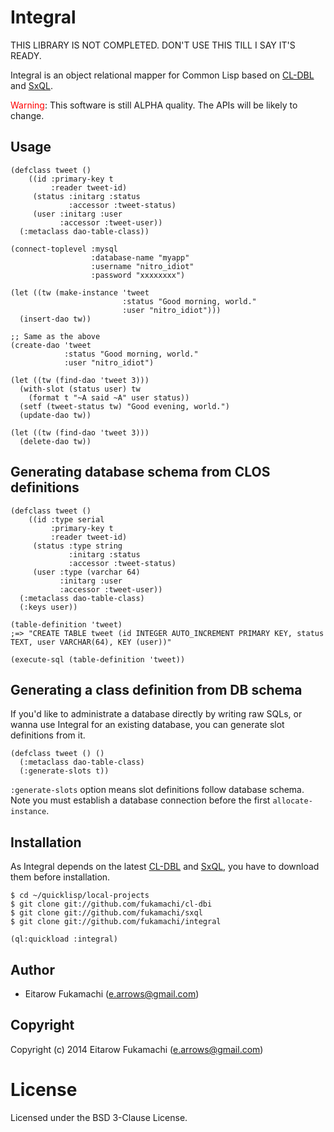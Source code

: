 # Integral

THIS LIBRARY IS NOT COMPLETED. DON'T USE THIS TILL I SAY IT'S READY.

Integral is an object relational mapper for Common Lisp based on [CL-DBL](https://github.com/fukamachi/cl-dbi) and [SxQL](https://github.com/fukamachi/sxql).

<span style="color:red">Warning</span>: This software is still ALPHA quality. The APIs will be likely to change.

## Usage

```common-lisp
(defclass tweet ()
    ((id :primary-key t
         :reader tweet-id)
     (status :initarg :status
             :accessor :tweet-status)
     (user :initarg :user
           :accessor :tweet-user))
  (:metaclass dao-table-class))

(connect-toplevel :mysql
                  :database-name "myapp"
                  :username "nitro_idiot"
                  :password "xxxxxxxx")

(let ((tw (make-instance 'tweet
                         :status "Good morning, world."
                         :user "nitro_idiot")))
  (insert-dao tw))

;; Same as the above
(create-dao 'tweet
            :status "Good morning, world."
            :user "nitro_idiot")

(let ((tw (find-dao 'tweet 3)))
  (with-slot (status user) tw
    (format t "~A said ~A" user status))
  (setf (tweet-status tw) "Good evening, world.")
  (update-dao tw))

(let ((tw (find-dao 'tweet 3)))
  (delete-dao tw))
```

## Generating database schema from CLOS definitions

```common-lisp
(defclass tweet ()
    ((id :type serial
         :primary-key t
         :reader tweet-id)
     (status :type string
             :initarg :status
             :accessor :tweet-status)
     (user :type (varchar 64)
           :initarg :user
           :accessor :tweet-user))
  (:metaclass dao-table-class)
  (:keys user))

(table-definition 'tweet)
;=> "CREATE TABLE tweet (id INTEGER AUTO_INCREMENT PRIMARY KEY, status TEXT, user VARCHAR(64), KEY (user))"

(execute-sql (table-definition 'tweet))
```

## Generating a class definition from DB schema

If you'd like to administrate a database directly by writing raw SQLs, or wanna use Integral for an existing database, you can generate slot definitions from it.

```common-lisp
(defclass tweet () ()
  (:metaclass dao-table-class)
  (:generate-slots t))
```

`:generate-slots` option means slot definitions follow database schema. Note you must establish a database connection before the first `allocate-instance`.

## Installation

As Integral depends on the latest [CL-DBL](https://github.com/fukamachi/cl-dbi) and [SxQL](https://github.com/fukamachi/sxql), you have to download them before installation.

```
$ cd ~/quicklisp/local-projects
$ git clone git://github.com/fukamachi/cl-dbi
$ git clone git://github.com/fukamachi/sxql
$ git clone git://github.com/fukamachi/integral
```

```
(ql:quickload :integral)
```

## Author

* Eitarow Fukamachi (e.arrows@gmail.com)

## Copyright

Copyright (c) 2014 Eitarow Fukamachi (e.arrows@gmail.com)

# License

Licensed under the BSD 3-Clause License.
